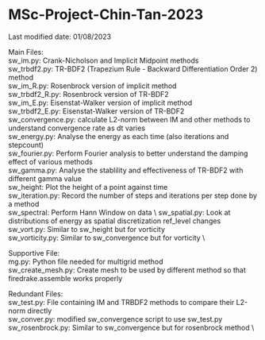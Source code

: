 # MSc-Project-Chin-Tan-2023 
Last modified date: 01/08/2023

Main Files: \
sw_im.py: Crank-Nicholson and Implicit Midpoint methods \
sw_trbdf2.py: TR-BDF2 (Trapezium Rule - Backward Differentiation Order 2) method \
sw_im_R.py: Rosenbrock version of implicit method \
sw_trbdf2_R.py: Rosenbrock version of TR-BDF2 \
sw_im_E.py: Eisenstat-Walker version of implicit method \
sw_trbdf2_E.py: Eisenstat-Walker version of TR-BDF2 \
sw_convergence.py: calculate L2-norm between IM and other methods to understand convergence rate as dt varies\
sw_energy.py: Analyse the energy as each time (also iterations and stepcount) \
sw_fourier.py: Perform Fourier analysis to better understand the damping effect of various methods \
sw_gamma.py: Analyse the stablility and effectiveness of TR-BDF2 with different gamma value \
sw_height: Plot the height of a point against time \
sw_iteration.py: Record the number of steps and iterations per step done by a method \
sw_spectral: Perform Hann Window on data \ 
sw_spatial.py: Look at distributions of energy as spatial discretization ref_level changes\
sw_vort.py: Similar to sw_height but for vorticity \
sw_vorticity.py: Similar to sw_convergence but for vorticity \


Supportive File: \
mg.py: Python file needed for multigrid method \
sw_create_mesh.py: Create mesh to be used by different method so that firedrake.assemble works properly

Redundant Files: \
sw_test.py: File containing IM and TRBDF2 methods to compare their L2-norm directly \
sw_conver.py: modified sw_convergence script to use sw_test.py 
sw_rosenbrock.py: Similar to sw_convergence but for rosenbrock method \
